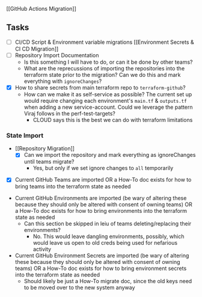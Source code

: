 [[GitHub Actions Migration]]
 
 ## Tasks
 
 - [ ] CI/CD Script & Environment variable migrations  [[Environment Secrets & CI CD Migration]]
 - [ ] Repository Import Documentation
	 - Is this something I will have to do, or can it be done by other teams?
	 - What are the reprecussions of importing the repositories into the terraform state prior to the migration? Can we do this and mark everything with `ignoreChanges`?
 - [x] How to share secrets from main terraform repo to `terraform-github`?
	 - How can we make it as self-service as possible? The current set up would require changing each environment's `main.tf` & `outputs.tf` when adding a new service-account.  Could we leverage the pattern Viraj follows in the perf-test-targets?
		 - CLOUD says this is the best we can do with terraform limitations

### State Import
-   [[Repository Migration]]
	-  [x] Can we import the repository and mark everything as ignoreChanges until teams migrate?
		-   Yes, but only if we set ignore changes to `all` temporarily
-   [x] Current GitHub Teams are imported OR a How-To doc exists for how to bring teams into the terraform state as needed
-   Current GitHub Environments are imported (be wary of altering these because they should only be altered with consent of owning teams) OR a How-To doc exists for how to bring environments into the terraform state as needed
	-   Can this section be skipped in leiu of teams deleting/replacing their environments?
		-   No. This would leave dangling environments, possibly, which would leave us open to old creds being used for nefarious activity
-   Current GitHub Environment Secrets are imported (be wary of altering these because they should only be altered with consent of owning teams) OR a How-To doc exists for how to bring environment secrets into the terraform state as needed
	-   Should likely be just a How-To migrate doc, since the old keys need to be moved over to the new system anyway

